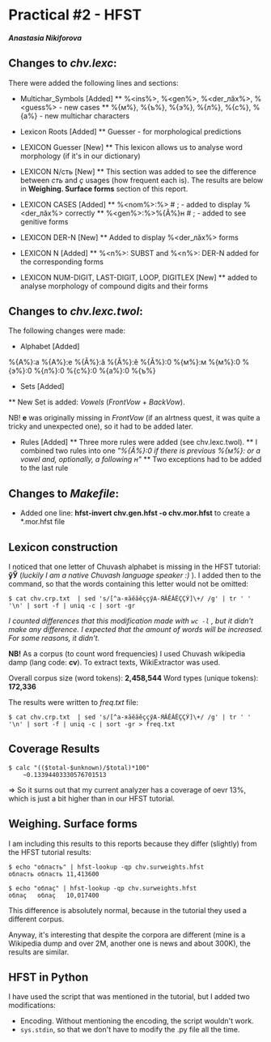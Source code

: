 # Practical #2 - HFST
#### *Anastasia Nikiforova*

## Changes to *chv.lexc*:

There were added the following lines and sections:

* Multichar_Symbols [Added]
** %<ins%>, %<gen%>, %<der_лӑх%>, %<guess%> - new cases
** %{м%}, %{ъ%}, %{э%}, %{л%}, %{с%}, %{а%} - new multichar characters

* Lexicon Roots [Added]
** Guesser - for morphological predictions

* LEXICON Guesser [New]
** This lexicon allows us to analyse word morphology (if it's in our dictionary)

* LEXICON N/сть [New]
** This section was added to see the difference between *сть* and *ҫ* usages (how frequent each is). The results are below in **Weighing. Surface forms** section of this report.

* LEXICON CASES [Added]
** %<nom%>:%> # ; - added to display %<der_лӑх%> correctly
** %<gen%>:%>%{Ă%}н # ; - added to see genitive forms

* LEXICON DER-N [New]
** Added to display %<der_лӑх%> forms

* LEXICON N [Added]
** %<n%>: SUBST and %<n%>: DER-N added for the corresponding forms

* LEXICON NUM-DIGIT, LAST-DIGIT, LOOP, DIGITLEX [New]
** added to analyse morphology of compound digits and their forms

## Changes to *chv.lexc.twol*:

The following changes were made:

*  Alphabet [Added]

%{A%}:а %{A%}:е %{Ă%}:ӑ %{Ă%}:ӗ %{Ă%}:0 %{м%}:м %{м%}:0
 %{э%}:0 %{л%}:0 %{с%}:0 %{а%}:0 %{ъ%}

* Sets [Added]

** New Set is added: *Vowels* (*FrontVow* + *BackVow*).

NB! **е** was originally missing in *FrontVow* (if an alrtness quest, it was quite a tricky and unexpected one), so it had to be added later.

* Rules [Added]
** Three more rules were added (see chv.lexc.twol).
** I combined two rules into one *"%{Ă%}:0 if there is previous %{м%}: or a vowel and, optionally, a following н"*
** Two exceptions had to be added to the last rule

## Changes to *Makefile*:

* Added one line: **hfst-invert chv.gen.hfst -o chv.mor.hfst** to create a *.mor.hfst file

## Lexicon construction

I noticed that one letter of Chuvash alphabet is missing in the HFST tutorial: **ӳӲ** (*luckily I am a native Chuvash language speaker :)* ). I added then to the command, so that the words containing this letter would not be omitted:

```
$ cat chv.crp.txt  | sed 's/[^а-яӑӗăĕҫçӳА-ЯӐӖĂĔҪÇӲ]\+/ /g' | tr ' ' '\n' | sort -f | uniq -c | sort -gr
```

*I counted differences that this modification made with ```wc -l``` , but it didn't make any difference. I expected that the amount of words will be increased. For some reasons, it didn't.*

**NB!** As a corpus (to count word frequencies) I used Chuvash wikipedia damp (lang code: **cv**). To extract texts, WikiExtractor was used.

Overall corpus size (word tokens): **2,458,544**
Word types (unique tokens): **172,336**

The results were written to *freq.txt* file:

```
$ cat chv.crp.txt  | sed 's/[^а-яӑӗăĕҫçӳА-ЯӐӖĂĔҪÇӲ]\+/ /g' | tr ' ' '\n' | sort -f | uniq -c | sort -gr > freq.txt
```


## Coverage Results
```
$ calc "(($total-$unknown)/$total)*100"
	~0.13394403330576701513
```
=> So it surns out that my current analyzer has a coverage of oevr 13%, which is just a bit higher than in our HFST tutorial.



## Weighing. Surface forms

I am including this results to this reports because they differ (slightly) from the HFST tutorial results:

```
$ echo "область" | hfst-lookup -qp chv.surweights.hfst
область	область	11,413600

$ echo "облаç" | hfst-lookup -qp chv.surweights.hfst
облаç	облаç	10,017400
```

This difference is absolutely normal, because in the tutorial they used a different corpus.

Anyway, it's interesting that despite the corpora are different (mine is a Wikipedia dump and over 2M, another one is news and about 300K), the results are similar.

## HFST in Python

I have used the script that was mentioned in the tutorial, but I added two modifications:
* Encoding. Without mentioning the encoding, the script wouldn't work.
* ```sys.stdin```, so that we don't have to modify the .py file all the time.

